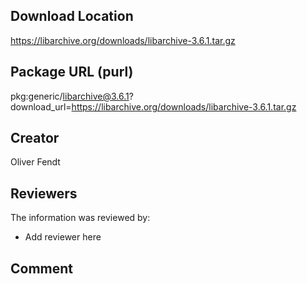 ## Download Location

https://libarchive.org/downloads/libarchive-3.6.1.tar.gz

## Package URL (purl)

pkg:generic/libarchive@3.6.1?download_url=https://libarchive.org/downloads/libarchive-3.6.1.tar.gz

## Creator

Oliver Fendt

## Reviewers

The information was reviewed by:

* Add reviewer here

## Comment

